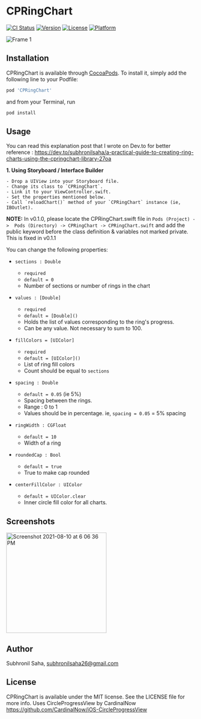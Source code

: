 # CPRingChart

[![CI Status](https://img.shields.io/travis/44949134/CPRingChart.svg?style=flat)](https://travis-ci.org/44949134/CPRingChart)
[![Version](https://img.shields.io/cocoapods/v/CPRingChart.svg?style=flat)](https://cocoapods.org/pods/CPRingChart)
[![License](https://img.shields.io/cocoapods/l/CPRingChart.svg?style=flat)](https://cocoapods.org/pods/CPRingChart)
[![Platform](https://img.shields.io/cocoapods/p/CPRingChart.svg?style=flat)](https://cocoapods.org/pods/CPRingChart)

![Frame 1](https://user-images.githubusercontent.com/44949134/130314598-fcd33806-7961-44eb-8333-626e2da4c1d6.png)

## Installation

CPRingChart is available through [CocoaPods](https://cocoapods.org). To install
it, simply add the following line to your Podfile:

```ruby
pod 'CPRingChart'
```

and from your Terminal, run


```ruby
pod install
```


## Usage

You can read this explanation post that I wrote on Dev.to for better reference : https://dev.to/subhronilsaha/a-practical-guide-to-creating-ring-charts-using-the-cpringchart-library-27oa

**1. Using Storyboard / Interface Builder**

    - Drop a UIView into your Storyboard file.
    - Change its class to `CPRingChart`.
    - Link it to your ViewController.swift.
    - Set the properties mentioned below.
    - Call `reloadChart()` method of your `CPRingChart` instance (ie, IBOutlet).

**NOTE:** In v0.1.0, please locate the CPRingChart.swift file in `Pods (Project) ->  Pods (Directory) -> CPRingChart -> CPRingChart.swift` and add the public keyword before the class definition & variables not marked private. This is fixed in v0.1.1

You can change the following properties:

- ``` sections : Double ``` 
  -  `required`
  -  `default = 0`
  -  Number of sections or number of rings in the chart
  
- ``` values : [Double] ```
  - `required`
  - `default = [Double]()`
  - Holds the list of values corresponding to the ring's progress.
  - Can be any value. Not necessary to sum to 100.
    
- ```fillColors = [UIColor]```
  - `required`
  - `default = [UIColor]()`
  - List of ring fill colors  
  - Count should be equal to `sections`

- `spacing : Double`
  - `default = 0.05` (ie 5%)
  - Spacing between the rings.
  - Range : 0 to 1
  - Values should be in percentage. ie, `spacing = 0.05` = 5% spacing

- `ringWidth : CGFloat`
  - `default = 10`
  - Width of a ring
    
- `roundedCap : Bool`
  - `default = true`
  - True to make cap rounded
    
- `centerFillColor : UIColor`
  - `default = UIColor.clear`
  - Inner circle fill color for all charts.


## Screenshots

<img width="267" alt="Screenshot 2021-08-10 at 6 06 36 PM" src="https://user-images.githubusercontent.com/44949134/128867848-01d36a47-a21c-47d6-a2bc-e1dfb8e143df.png">

## Author

Subhronil Saha, subhronilsaha26@gmail.com

## License

CPRingChart is available under the MIT license. See the LICENSE file for more info. 
Uses CircleProgressView by CardinalNow https://github.com/CardinalNow/iOS-CircleProgressView
